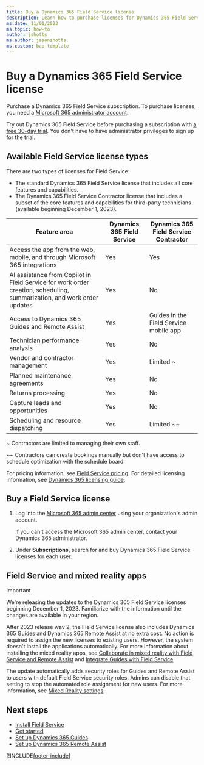 ```yaml
---
title: Buy a Dynamics 365 Field Service license
description: Learn how to purchase licenses for Dynamics 365 Field Service.
ms.date: 11/01/2023
ms.topic: how-to
author: jshotts
ms.author: jasonshotts
ms.custom: bap-template
---
```


# Buy a Dynamics 365 Field Service license

Purchase a Dynamics 365 Field Service subscription. To purchase licenses, you need a [Microsoft 365 administrator account](https://www.microsoft.com/microsoft-365/business/office-365-administration).

Try out Dynamics 365 Field Service before purchasing a subscription with [a free 30-day trial](trial-signup.md). You don't have to have administrator privileges to sign up for the trial.

## Available Field Service license types

There are two types of licenses for Field Service:

- The standard Dynamics 365 Field Service license that includes all core features and capabilities.
- The Dynamics 365 Field Service Contractor license that includes a subset of the core features and capabilities for third-party technicians (available beginning December 1, 2023).

|Feature area |Dynamics 365 Field Service  |Dynamics 365 Field Service Contractor  |
|---------|---------|---------|
|Access the app from the web, mobile, and through Microsoft 365 integrations   |  Yes       | Yes        |
|AI assistance from Copilot in Field Service for work order creation, scheduling, summarization, and work order updates    |  Yes       |  No       |
|Access to Dynamics 365 Guides and Remote Assist    | Yes        | Guides in the Field Service mobile app       |
|Technician performance analysis     | Yes        | No        |
|Vendor and contractor management   | Yes        | Limited ~        |
|Planned maintenance agreements    | Yes        | No        |
|Returns processing    | Yes        | No        |
|Capture leads and opportunities      | Yes        |  No       |
|Scheduling and resource dispatching    | Yes        | Limited ~~        |

~ Contractors are limited to managing their own staff.

~~ Contractors can create bookings manually but don't have access to schedule optimization with the schedule board.

For pricing information, see [Field Service pricing](https://dynamics.microsoft.com/field-service/pricing/). For detailed licensing information, see [Dynamics 365 licensing guide](https://go.microsoft.com/fwlink/?LinkId=2090495).

## Buy a Field Service license

1. Log into the [Microsoft 365 admin center](https://admin.microsoft.com/AdminPortal/Home) using your organization's admin account.

   If you can't access the Microsoft 365 admin center, contact your Dynamics 365 administrator.

1. Under **Subscriptions**, search for and buy Dynamics 365 Field Service licenses for each user.

## Field Service and mixed reality apps

> [!IMPORTANT]
> We're releasing the updates to the Dynamics 365 Field Service licenses beginning December 1, 2023. Familiarize with the information until the changes are available in your region.

After 2023 release wav 2, the Field Service license also includes Dynamics 365 Guides and Dynamics 365 Remote Assist at no extra cost. No action is required to assign the new licenses to existing users. However, the system doesn't install the applications automatically. For more information about installing the mixed reality apps, see [Collaborate in mixed reality with Field Service and Remote Assist](remote-assist-hololens.md) and [Integrate Guides with Field Service](mixed-reality-guides-integration.md).

The update automatically adds security roles for Guides and Remote Assist to users with default Field Service security roles. Admins can disable that setting to stop the automated role assignment for new users. For more information, see [Mixed Reality settings](configure-default-settings.md#mixed-reality-settings).

## Next steps

- [Install Field Service](install-field-service.md)
- [Get started](field-service-get-started.md)
- [Set up Dynamics 365 Guides](mixed-reality-guides-integration.md)
- [Set up Dynamics 365 Remote Assist](remote-assist-hololens.md)

[!INCLUDE[footer-include](../includes/footer-banner.md)]
